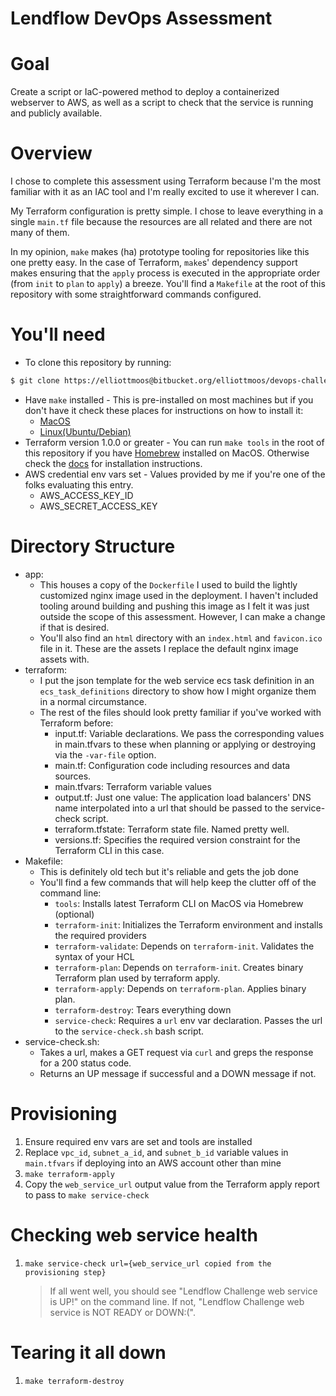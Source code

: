 # Lendflow DevOps Assessment

# Goal

Create a script or IaC-powered method to deploy a containerized webserver to AWS, as well as a script to check that the service is running and publicly available.

# Overview

I chose to complete this assessment using Terraform because I'm the most familiar with it as
an IAC tool and I'm really excited to use it wherever I can.

My Terraform configuration is pretty simple. I chose to leave everything in a single `main.tf`
file because the resources are all related and there are not many of them.

In my opinion, `make` makes (ha) prototype tooling for repositories like this one pretty easy. In the case of Terraform, `make`s' dependency support makes ensuring that the `apply` process is executed in the appropriate order (from `init` to `plan` to `apply`) a breeze. You'll find a `Makefile` at the root of this repository with some straightforward commands configured.

# You'll need

- To clone this repository by running:

```bash
$ git clone https://elliottmoos@bitbucket.org/elliottmoos/devops-challenge.git
```

- Have `make` installed - This is pre-installed on most machines but if you don't have it check these places for instructions on how to install it:
  - [MacOS](https://stackoverflow.com/questions/10265742/how-to-install-make-and-gcc-on-a-mac)
  - [Linux(Ubuntu/Debian)](https://stackoverflow.com/questions/11934997/how-to-install-make-in-ubuntu)
- Terraform version 1.0.0 or greater - You can run `make tools` in the root of this repository if you have [Homebrew](https://brew.sh/) installed on MacOS. Otherwise check the [docs](https://learn.hashicorp.com/tutorials/terraform/install-cli) for installation instructions.
- AWS credential env vars set - Values provided by me if you're one of the folks evaluating this entry.
  - AWS_ACCESS_KEY_ID
  - AWS_SECRET_ACCESS_KEY

# Directory Structure

- app:
  - This houses a copy of the `Dockerfile` I used to build the lightly customized nginx image used in the deployment. I haven't included tooling around building and pushing this image as I felt it was just outside the scope of this assessment. However, I can make a change if that is desired.
  - You'll also find an `html` directory with an `index.html` and `favicon.ico` file in it. These are the assets I replace the default nginx image assets with.
- terraform:
  - I put the json template for the web service ecs task definition in an `ecs_task_definitions` directory to show how I might organize them in a normal circumstance.
  - The rest of the files should look pretty familiar if you've worked with Terraform before:
    - input.tf: Variable declarations. We pass the corresponding values in main.tfvars to these when planning or applying or destroying via the `-var-file` option.
    - main.tf: Configuration code including resources and data sources.
    - main.tfvars: Terraform variable values
    - output.tf: Just one value: The application load balancers' DNS name interpolated into a url that should be passed to the service-check script.
    - terraform.tfstate: Terraform state file. Named pretty well.
    - versions.tf: Specifies the required version constraint for the Terraform CLI in this case.
- Makefile:
  - This is definitely old tech but it's reliable and gets the job done
  - You'll find a few commands that will help keep the clutter off of the command line:
    - `tools`: Installs latest Terraform CLI on MacOS via Homebrew (optional)
    - `terraform-init`: Initializes the Terraform environment and installs the required providers
    - `terraform-validate`: Depends on `terraform-init`. Validates the syntax of your HCL
    - `terraform-plan`: Depends on `terraform-init`. Creates binary Terraform plan used by terraform apply.
    - `terraform-apply`: Depends on `terraform-plan`. Applies binary plan.
    - `terraform-destroy`: Tears everything down
    - `service-check`: Requires a `url` env var declaration. Passes the url to the `service-check.sh` bash script.
- service-check.sh:
  - Takes a url, makes a GET request via `curl` and greps the response for a 200 status code.
  - Returns an UP message if successful and a DOWN message if not.

# Provisioning

1. Ensure required env vars are set and tools are installed
2. Replace `vpc_id`, `subnet_a_id`, and `subnet_b_id` variable values in `main.tfvars` if deploying into an AWS account other than mine
3. `make terraform-apply`
4. Copy the `web_service_url` output value from the Terraform apply report to pass to `make service-check`

# Checking web service health

1. `make service-check url={web_service_url copied from the provisioning step}`
   > If all went well, you should see "Lendflow Challenge web service is UP!" on the command line.
   > If not, "Lendflow Challenge web service is NOT READY or DOWN:(".

# Tearing it all down

1. `make terraform-destroy`
